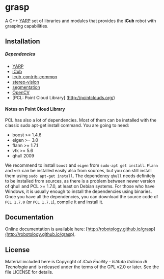 grasp
=====

A C++ [YARP](https://github.com/robotology/yarp) set of libraries and modules that provides the **iCub** robot with grasping capabilities.

## Installation

##### Dependencies
- [YARP](https://github.com/robotology/yarp)
- [iCub](https://github.com/robotology/icub-main)
- [icub-contrib-common](https://github.com/robotology/icub-contrib-common)
- [stereo-vision](https://github.com/robotology/stereo-vision)
- [segmentation](https://github.com/robotology/segmentation)
- [OpenCV](http://opencv.org/downloads.html)
- [PCL: Point Cloud Library] (http://pointclouds.org/)

#### Notes on Point Cloud Library
PCL has also a lot of dependencies. Most of them can be installed with the classic sudo apt-get install command. You are going to need:

- boost >= 1.4.6
- eigen >= 3.0
- flann >= 1.7.1
- vtk >= 5.6
- qhull 2009

We recommend to install `boost` and `eigen` from `sudo-apt get install`. `Flann` and `vtk` can be installed easily also from sources, but you can still install them using `sudo apt-get install`. The dependency `qhull` needs definitely to be installed from sources, as there is a problem between newer version of qhull and PCL >= 1.7.0, at least on Debian systems. For those who have Windows, it is usually enough to install the dependencies using binaries. Once you have all the dependencies, you can download the source code of `PCL 1.7.0` (or `PCL 1.7.1`), compile it and install it.

## Documentation

Online documentation is available here: [http://robotology.github.io/grasp](http://robotology.github.io/grasp).

## License

Material included here is Copyright of _iCub Facility - Istituto Italiano di Tecnologia_ and is released under the terms of the GPL v2.0 or later. See the file LICENSE for details.
